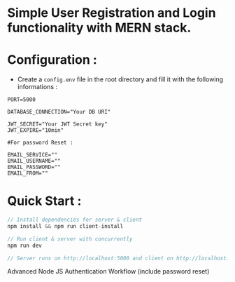 # Simple User Registration and Login functionality with MERN stack.



# Configuration :
- Create a ```config.env``` file in the root directory and fill it with the following informations :

```
PORT=5000

DATABASE_CONNECTION="Your DB URI"

JWT_SECRET="Your JWT Secret key"
JWT_EXPIRE="10min"

#For password Reset :

EMAIL_SERVICE=""
EMAIL_USERNAME=""
EMAIL_PASSWORD=""
EMAIL_FROM=""
```

# Quick Start :
```Javascript
// Install dependencies for server & client
npm install && npm run client-install

// Run client & server with concurrently
npm run dev

// Server runs on http://localhost:5000 and client on http://localhost:3000
```


Advanced Node JS Authentication Workflow (include password reset)
